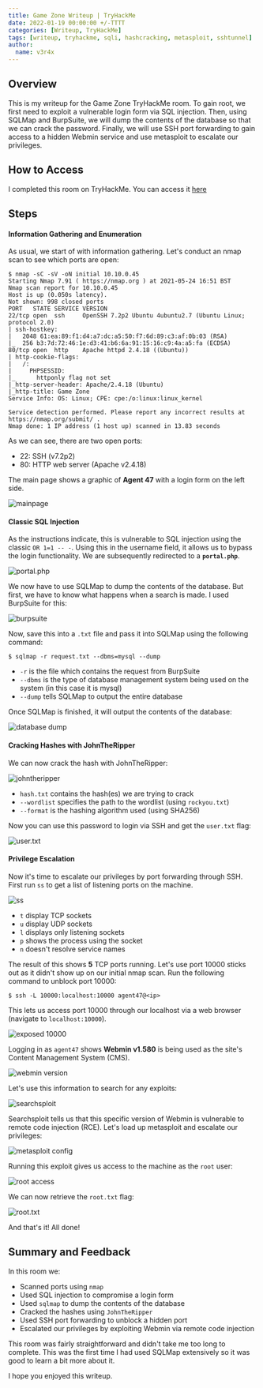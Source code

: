 ```yaml
---
title: Game Zone Writeup | TryHackMe
date: 2022-01-19 00:00:00 +/-TTTT
categories: [Writeup, TryHackMe]
tags: [writeup, tryhackme, sqli, hashcracking, metasploit, sshtunnel]
author:
  name: v3r4x
---
```


## Overview

This is my writeup for the Game Zone TryHackMe room.  To gain root, we first need to exploit a vulnerable login form via SQL injection.  Then, using SQLMap and BurpSuite, we will dump the contents of the database so that we can crack the password.  Finally, we will use SSH port forwarding to gain access to a hidden Webmin service and use metasploit to escalate our privileges.

## How to Access

I completed this room on TryHackMe.  You can access it [here](https://tryhackme.org/room/gamezone)

## Steps

#### Information Gathering and Enumeration

As usual, we start of with information gathering.  Let's conduct an nmap scan to see which ports are open:

```
$ nmap -sC -sV -oN initial 10.10.0.45 
Starting Nmap 7.91 ( https://nmap.org ) at 2021-05-24 16:51 BST
Nmap scan report for 10.10.0.45
Host is up (0.050s latency).
Not shown: 998 closed ports
PORT   STATE SERVICE VERSION
22/tcp open  ssh     OpenSSH 7.2p2 Ubuntu 4ubuntu2.7 (Ubuntu Linux; protocol 2.0)
| ssh-hostkey: 
|   2048 61:ea:89:f1:d4:a7:dc:a5:50:f7:6d:89:c3:af:0b:03 (RSA)
|_  256 b3:7d:72:46:1e:d3:41:b6:6a:91:15:16:c9:4a:a5:fa (ECDSA)
80/tcp open  http    Apache httpd 2.4.18 ((Ubuntu))
| http-cookie-flags: 
|   /: 
|     PHPSESSID: 
|_      httponly flag not set
|_http-server-header: Apache/2.4.18 (Ubuntu)
|_http-title: Game Zone
Service Info: OS: Linux; CPE: cpe:/o:linux:linux_kernel

Service detection performed. Please report any incorrect results at https://nmap.org/submit/ .
Nmap done: 1 IP address (1 host up) scanned in 13.83 seconds
```

As we can see, there are two open ports:

- 22: SSH (v7.2p2)
- 80: HTTP web server (Apache v2.4.18)

The main page shows a graphic of **Agent 47** with a login form on the left side.  

![mainpage](/assets/posts/20220119/1_mainpage.png)

#### Classic SQL Injection

As the instructions indicate, this is vulnerable to SQL injection using the classic `OR 1=1 -- -`.  Using this in the username field, it allows us to bypass the login functionality.  We are subsequently redirected to a **`portal.php`**.

![portal.php](/assets/posts/20220119/2_portal_php.png)

We now have to use SQLMap to dump the contents of the database.  But first, we have to know what happens when a search is made.  I used BurpSuite for this:

![burpsuite](/assets/posts/20220119/3_burpsuite.png)

Now, save this into a `.txt` file and pass it into SQLMap using the following command:

```
$ sqlmap -r request.txt --dbms=mysql --dump
```

- `-r` is the file which contains the request from BurpSuite
- `--dbms` is the type of database management system being used on the system (in this case it is mysql)
- `--dump` tells SQLMap to output the entire database

Once SQLMap is finished, it will output the contents of the database:

![database dump](/assets/posts/20220119/4_sqlmap.png)

#### Cracking Hashes with JohnTheRipper

We can now crack the hash with JohnTheRipper:

![johntheripper](/assets/posts/20220119/5_john.png)

- `hash.txt` contains the hash(es) we are trying to crack
- `--wordlist` specifies the path to the wordlist (using `rockyou.txt`)
- `--format` is the hashing algorithm used (using SHA256)

Now you can use this password to login via SSH and get the `user.txt` flag:

![user.txt](/assets/posts/20220119/6_user_flag.png)

#### Privilege Escalation

Now it's time to escalate our privileges by port forwarding through SSH.  First run `ss` to get a list of listening ports on the machine.  

![ss](/assets/posts/20220119/7_ss_tulpn.png)

- `t` display TCP sockets
- `u` display UDP sockets
- `l` displays only listening sockets
- `p` shows the process using the socket
- `n` doesn't resolve service names

The result of this shows **5** TCP ports running.  Let's use port 10000 sticks out as it didn't show up on our initial nmap scan.  Run the following command to unblock port 10000:

```
$ ssh -L 10000:localhost:10000 agent47@<ip>
```

This lets us access port 10000 through our localhost via a web browser (navigate to `localhost:10000`).

![exposed 10000](/assets/posts/20220119/8_exposed_10000.png)

Logging in as `agent47` shows **Webmin v1.580** is being used as the site's Content Management System (CMS).

![webmin version](/assets/posts/20220119/9_webmin_version.png)

Let's use this information to search for any exploits:

![searchsploit](/assets/posts/20220119/10_searchsploit.png)

Searchsploit tells us that this specific version of Webmin is vulnerable to remote code injection (RCE).  Let's load up metasploit and escalate our privileges:

![metasploit config](/assets/posts/20220119/11_metasploit_config.png)

Running this exploit gives us access to the machine as the `root` user:

![root access](/assets/posts/20220119/12_root_access.png)

We can now retrieve the `root.txt` flag:

![root.txt](/assets/posts/20220119/13_root_flag.png)

And that's it!  All done!

## Summary and Feedback

In this room we:
- Scanned ports using `nmap`
- Used SQL injection to compromise a login form
- Used `sqlmap` to dump the contents of the database
- Cracked the hashes using `JohnTheRipper`
- Used SSH port forwarding to unblock a hidden port
- Escalated our privileges by exploiting Webmin via remote code injection

This room was fairly straightforward and didn't take me too long to complete.  This was the first time I had used SQLMap extensively so it was good to learn a bit more about it. 

I hope you enjoyed this writeup.
